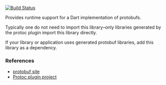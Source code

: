 [![Build Status](https://travis-ci.org/dart-lang/protobuf.svg?branch=master)](https://travis-ci.org/dart-lang/protobuf)

Provides runtime support for a Dart implementation of protobufs.

Typically one do not need to import this library–only libraries
generated by the protoc plugin import this library directly.

If your library or application uses generated protobuf libraries, add this
library as a dependency.

### References

* [protobuf site](https://code.google.com/p/protobuf)
* [Protoc plugin project](https://github.com/dart-lang/dart-protoc-plugin)
